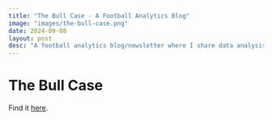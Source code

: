 ```yaml
---
title: "The Bull Case - A Football Analytics Blog"
image: "images/the-bull-case.png"
date: 2024-09-08
layout: post
desc: "A football analytics blog/newsletter where I share data analysis and modelling relating to football with a focus on the Premier League."
---
```



# The Bull Case

Find it [here](https://bullcase.substack.com/).
